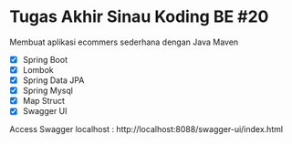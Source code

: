 # Tugas Akhir Sinau Koding BE #20


Membuat aplikasi ecommers sederhana dengan Java Maven

- [x] Spring Boot
- [x] Lombok
- [x] Spring Data JPA
- [x] Spring Mysql
- [x] Map Struct
- [x] Swagger UI

Access Swagger localhost : http://localhost:8088/swagger-ui/index.html